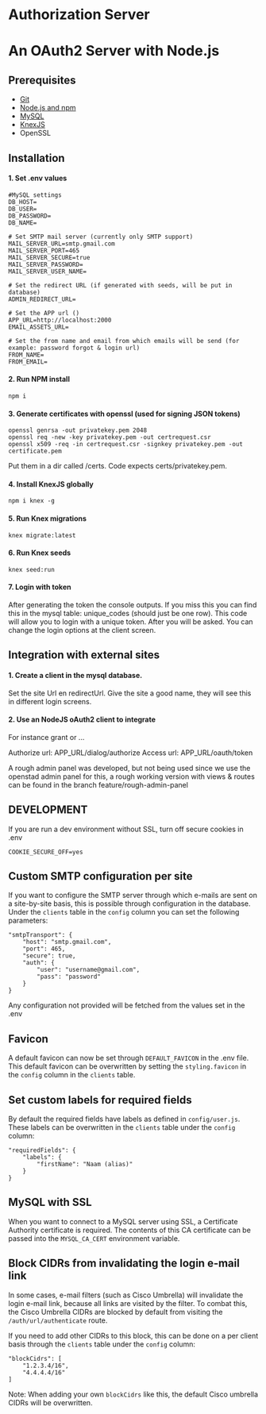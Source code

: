 Authorization Server
==================

# An OAuth2 Server with Node.js

## Prerequisites
 - [Git](https://git-scm.com/)
 - [Node.js and npm](https://nodejs.org/en/)
 - [MySQL](https://www.mysql.com/)
 - [KnexJS](https://knexjs.org)
 - OpenSSL

## Installation

#### 1. Set .env values

```
#MySQL settings
DB_HOST=
DB_USER=
DB_PASSWORD=
DB_NAME=

# Set SMTP mail server (currently only SMTP support)
MAIL_SERVER_URL=smtp.gmail.com
MAIL_SERVER_PORT=465
MAIL_SERVER_SECURE=true
MAIL_SERVER_PASSWORD=
MAIL_SERVER_USER_NAME=

# Set the redirect URL (if generated with seeds, will be put in database)
ADMIN_REDIRECT_URL=

# Set the APP url ()
APP_URL=http://localhost:2000
EMAIL_ASSETS_URL=

# Set the from name and email from which emails will be send (for example: password forgot & login url)
FROM_NAME=
FROM_EMAIL=
```

#### 2. Run NPM install

```
npm i
```

#### 3. Generate certificates with openssl (used for signing JSON tokens)
```
openssl genrsa -out privatekey.pem 2048
openssl req -new -key privatekey.pem -out certrequest.csr
openssl x509 -req -in certrequest.csr -signkey privatekey.pem -out certificate.pem
```

Put them in a dir called /certs. Code expects certs/privatekey.pem.

#### 4. Install KnexJS globally

```
npm i knex -g
```

#### 5. Run Knex migrations
```
knex migrate:latest
```

#### 6. Run Knex seeds
```
knex seed:run
```

#### 7. Login with token
After generating the token the console outputs. If you miss this you can find this in the mysql table: unique_codes (should just be one row). This code will allow you to login with a unique token. After you will be asked. You can change the login options at the client screen.

## Integration with external sites

#### 1. Create a client in the mysql database.
Set the site Url en redirectUrl. Give the site a good name, they will see this in different login screens.

#### 2. Use an NodeJS oAuth2 client to integrate
For instance grant or ...

Authorize url: APP_URL/dialog/authorize
Access url: APP_URL/oauth/token

A rough admin panel was developed, but not being used since we use the openstad admin panel for this, a rough working version with views & routes can be found in the branch feature/rough-admin-panel

## DEVELOPMENT
If you are run a dev environment without SSL, turn off secure cookies in .env
```
COOKIE_SECURE_OFF=yes
```

## Custom SMTP configuration per site
If you want to configure the SMTP server through which e-mails are sent on a site-by-site basis, this is possible through configuration in the database.
Under the `clients` table in the `config` column you can set the following parameters:

```
"smtpTransport": {
    "host": "smtp.gmail.com",
    "port": 465,
    "secure": true,
    "auth": {
        "user": "username@gmail.com",
        "pass": "password"
    }
}
```

Any configuration not provided will be fetched from the values set in the .env

## Favicon
A default favicon can now be set through `DEFAULT_FAVICON` in the .env file.
This default favicon can be overwritten by setting the `styling.favicon` in the `config` column in the `clients` table.

## Set custom labels for required fields
By default the required fields have labels as defined in `config/user.js`. These labels can be overwritten in the `clients` table under the `config` column:

```
"requiredFields": {
    "labels": {
        "firstName": "Naam (alias)"
    }
}
```

## MySQL with SSL
When you want to connect to a MySQL server using SSL, a Certificate Authority certificate is required. The contents of this CA certificate can be passed into the `MYSQL_CA_CERT` environment variable.

## Block CIDRs from invalidating the login e-mail link
In some cases, e-mail filters (such as Cisco Umbrella) will invalidate the login e-mail link, because all links are visited by the filter.
To combat this, the Cisco Umbrella CIDRs are blocked by default from visiting the `/auth/url/authenticate` route.

If you need to add other CIDRs to this block, this can be done on a per client basis through the `clients` table under the `config` column:

```
"blockCidrs": [
    "1.2.3.4/16",
    "4.4.4.4/16"
]
```

Note: When adding your own `blockCidrs` like this, the default Cisco umbrella CIDRs will be overwritten.
